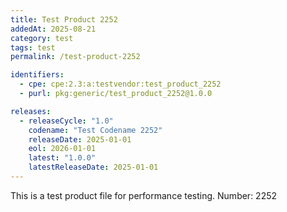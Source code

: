 ```yaml
---
title: Test Product 2252
addedAt: 2025-08-21
category: test
tags: test
permalink: /test-product-2252

identifiers:
  - cpe: cpe:2.3:a:testvendor:test_product_2252
  - purl: pkg:generic/test_product_2252@1.0.0

releases:
  - releaseCycle: "1.0"
    codename: "Test Codename 2252"
    releaseDate: 2025-01-01
    eol: 2026-01-01
    latest: "1.0.0"
    latestReleaseDate: 2025-01-01
---
```


This is a test product file for performance testing. Number: 2252
